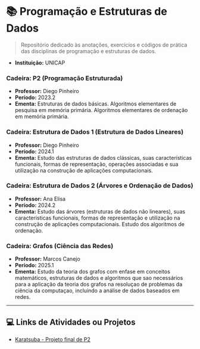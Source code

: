 # 📚 Programação e Estruturas de Dados
> Repositório dedicado às anotações, exercícios e códigos de prática das disciplinas de programação e estruturas de dados. 

- **Instituição:** UNICAP

### **Cadeira:** P2 (Programação Estruturada) 
- **Professor:** Diego Pinheiro
- **Período:** 2023.2
- **Ementa:** Estruturas de dados básicas. Algoritmos elementares de pesquisa em memória primária. Algoritmos elementares de ordenação em memória primária.

### **Cadeira:** Estrutura de Dados 1 (Estrutura de Dados Lineares)
- **Professor:** Diego Pinheiro
- **Período:** 2024.1
- **Ementa:** Estudo das estruturas de dados clássicas, suas características funcionais, formas de representação, operações associadas e sua utilização na construção de aplicações computacionais.

### **Cadeira:** Estrutura de Dados 2 (Árvores e Ordenação de Dados)
- **Professor:** Ana Elisa
- **Período:** 2024.2
- **Ementa:** Estudo das árvores (estruturas de dados não lineares), suas caracteristicas funcionais, formas de representação e utilização na construção de aplicações computacionais. Estudo dos algoritmos de ordenação.

### **Cadeira:** Grafos (Ciência das Redes)
- **Professor:** Marcos Canejo
- **Período:** 2025.1
- **Ementa:** Estudo da teoria dos grafos com enfase em conceitos matemáticos, estruturas de dados e algoritmos que sao necessários para a aplicação da teoria dos grafos na resoluçao de problemas da ciência da computaçao, incluindo a análise de dados baseados em redes.

---

## 💻 Links de Atividades ou Projetos
- [Karatsuba - Projeto final de P2](https://github.com/Dudubraga/unicap-cc-proj-karatsuba)

